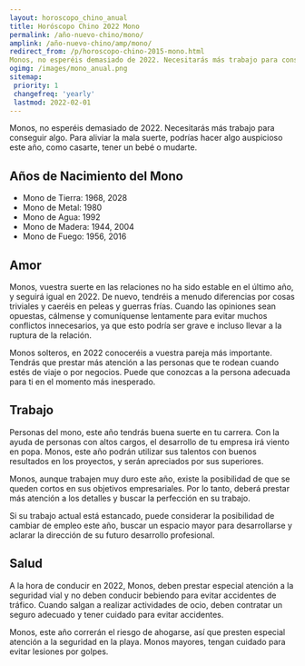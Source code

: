 ```yaml
---
layout: horoscopo_chino_anual
title: Horóscopo Chino 2022 Mono
permalink: /año-nuevo-chino/mono/
amplink: /año-nuevo-chino/amp/mono/
redirect_from: /p/horoscopo-chino-2015-mono.html
Monos, no esperéis demasiado de 2022. Necesitarás más trabajo para conseguir algo. Para aliviar la mala suerte, podrías hacer algo auspicioso este año, como casarte, tener un bebé o mudarte.
ogimg: /images/mono_anual.png
sitemap:
 priority: 1
 changefreq: 'yearly'
 lastmod: 2022-02-01
---
```


Monos, no esperéis demasiado de 2022. Necesitarás más trabajo para conseguir algo. Para aliviar la mala suerte, podrías hacer algo auspicioso este año, como casarte, tener un bebé o mudarte.

## Años de Nacimiento del Mono
 - Mono de Tierra: 1968, 2028
 - Mono de Metal: 1980
 - Mono de Agua: 1992
 - Mono de Madera: 1944, 2004
 - Mono de Fuego: 1956, 2016

## Amor
Monos, vuestra suerte en las relaciones no ha sido estable en el último año, y seguirá igual en 2022. De nuevo, tendréis a menudo diferencias por cosas triviales y caeréis en peleas y guerras frías. Cuando las opiniones sean opuestas, cálmense y comuníquense lentamente para evitar muchos conflictos innecesarios, ya que esto podría ser grave e incluso llevar a la ruptura de la relación.

Monos solteros, en 2022 conoceréis a vuestra pareja más importante. Tendrás que prestar más atención a las personas que te rodean cuando estés de viaje o por negocios. Puede que conozcas a la persona adecuada para ti en el momento más inesperado.

## Trabajo
Personas del mono, este año tendrás buena suerte en tu carrera. Con la ayuda de personas con altos cargos, el desarrollo de tu empresa irá viento en popa. Monos, este año podrán utilizar sus talentos con buenos resultados en los proyectos, y serán apreciados por sus superiores.

Monos, aunque trabajen muy duro este año, existe la posibilidad de que se queden cortos en sus objetivos empresariales. Por lo tanto, deberá prestar más atención a los detalles y buscar la perfección en su trabajo.

Si su trabajo actual está estancado, puede considerar la posibilidad de cambiar de empleo este año, buscar un espacio mayor para desarrollarse y aclarar la dirección de su futuro desarrollo profesional.

## Salud
A la hora de conducir en 2022, Monos, deben prestar especial atención a la seguridad vial y no deben conducir bebiendo para evitar accidentes de tráfico. Cuando salgan a realizar actividades de ocio, deben contratar un seguro adecuado y tener cuidado para evitar accidentes.

Monos, este año correrán el riesgo de ahogarse, así que presten especial atención a la seguridad en la playa. Monos mayores, tengan cuidado para evitar lesiones por golpes.

